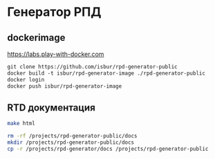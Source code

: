 # Генератор РПД

## dockerimage

https://labs.play-with-docker.com

``` dockerfile
git clone https://github.com/isbur/rpd-generator-public
docker build -t isbur/rpd-generator-image ./rpd-generator-public
docker login
docker push isbur/rpd-generator-image
```
## RTD документация

``` bash
make html

rm -rf /projects/rpd-generator-public/docs
mkdir /projects/rpd-generator-public/docs
cp -r /projects/rpd-generator/docs /projects/rpd-generator-public
```
